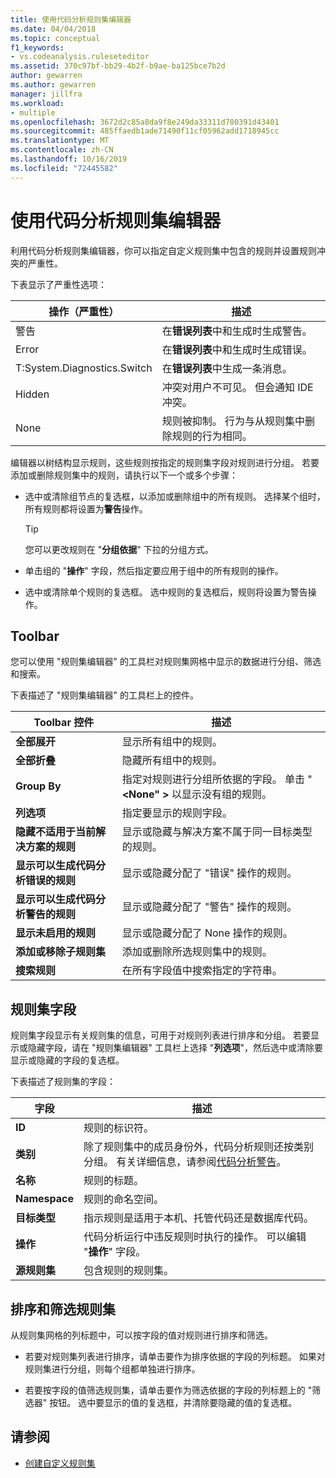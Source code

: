 ```yaml
---
title: 使用代码分析规则集编辑器
ms.date: 04/04/2018
ms.topic: conceptual
f1_keywords:
- vs.codeanalysis.ruleseteditor
ms.assetid: 370c97bf-bb29-4b2f-b9ae-ba125bce7b2d
author: gewarren
ms.author: gewarren
manager: jillfra
ms.workload:
- multiple
ms.openlocfilehash: 3672d2c85a8da9f8e249da33311d780391d43401
ms.sourcegitcommit: 485ffaedb1ade71490f11cf05962add1718945cc
ms.translationtype: MT
ms.contentlocale: zh-CN
ms.lasthandoff: 10/16/2019
ms.locfileid: "72445582"
---
```

# <a name="use-the-code-analysis-rule-set-editor"></a>使用代码分析规则集编辑器

利用代码分析规则集编辑器，你可以指定自定义规则集中包含的规则并设置规则冲突的严重性。

下表显示了严重性选项：

|操作（严重性）|描述|
|-|-|
|警告|在**错误列表**中和生成时生成警告。|
|Error|在**错误列表**中和生成时生成错误。|
|T:System.Diagnostics.Switch|在**错误列表**中生成一条消息。|
|Hidden|冲突对用户不可见。 但会通知 IDE 冲突。|
|None|规则被抑制。 行为与从规则集中删除规则的行为相同。|

编辑器以树结构显示规则，这些规则按指定的规则集字段对规则进行分组。 若要添加或删除规则集中的规则，请执行以下一个或多个步骤：

- 选中或清除组节点的复选框，以添加或删除组中的所有规则。 选择某个组时，所有规则都将设置为**警告**操作。

   > [!TIP]
   > 您可以更改规则在 "**分组依据**" 下拉的分组方式。

- 单击组的 "**操作**" 字段，然后指定要应用于组中的所有规则的操作。

- 选中或清除单个规则的复选框。 选中规则的复选框后，规则将设置为警告操作。

## <a name="toolbar"></a>Toolbar

您可以使用 "规则集编辑器" 的工具栏对规则集网格中显示的数据进行分组、筛选和搜索。

下表描述了 "规则集编辑器" 的工具栏上的控件。

|Toolbar 控件|描述|
|---------------------|-----------------|
|**全部展开**|显示所有组中的规则。|
|**全部折叠**|隐藏所有组中的规则。|
|**Group By**|指定对规则进行分组所依据的字段。 单击 " **\<None" >** 以显示没有组的规则。|
|**列选项**|指定要显示的规则字段。|
|**隐藏不适用于当前解决方案的规则**|显示或隐藏与解决方案不属于同一目标类型的规则。|
|**显示可以生成代码分析错误的规则**|显示或隐藏分配了 "错误" 操作的规则。|
|**显示可以生成代码分析警告的规则**|显示或隐藏分配了 "警告" 操作的规则。|
|**显示未启用的规则**|显示或隐藏分配了 None 操作的规则。|
|**添加或移除子规则集**|添加或删除所选规则集中的规则。|
|**搜索规则**|在所有字段值中搜索指定的字符串。|

## <a name="rule-set-fields"></a>规则集字段

规则集字段显示有关规则集的信息，可用于对规则列表进行排序和分组。 若要显示或隐藏字段，请在 "规则集编辑器" 工具栏上选择 "**列选项**"，然后选中或清除要显示或隐藏的字段的复选框。

下表描述了规则集的字段：

|字段|描述|
|-----------|-----------------|
|**ID**|规则的标识符。|
|**类别**|除了规则集中的成员身份外，代码分析规则还按类别分组。 有关详细信息，请参阅[代码分析警告](../code-quality/code-analysis-for-managed-code-warnings.md)。|
|**名称**|规则的标题。|
|**Namespace**|规则的命名空间。|
|**目标类型**|指示规则是适用于本机、托管代码还是数据库代码。|
|**操作**|代码分析运行中违反规则时执行的操作。 可以编辑 "**操作**" 字段。|
|**源规则集**|包含规则的规则集。|

## <a name="sort-and-filter-rule-sets"></a>排序和筛选规则集

从规则集网格的列标题中，可以按字段的值对规则进行排序和筛选。

- 若要对规则集列表进行排序，请单击要作为排序依据的字段的列标题。 如果对规则集进行分组，则每个组都单独进行排序。

- 若要按字段的值筛选规则集，请单击要作为筛选依据的字段的列标题上的 "筛选器" 按钮。 选中要显示的值的复选框，并清除要隐藏的值的复选框。

## <a name="see-also"></a>请参阅

- [创建自定义规则集](../code-quality/how-to-create-a-custom-rule-set.md)
